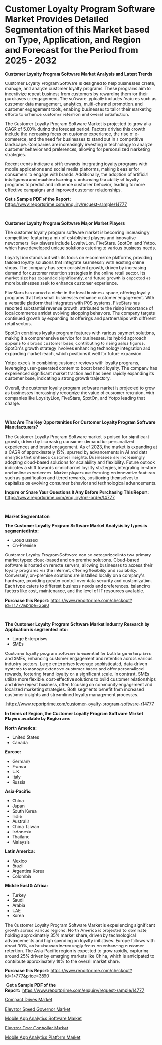 <p><h1>Customer Loyalty Program Software Market Provides Detailed Segmentation of this Market based on Type, Application, and Region and Forecast for the Period from 2025 - 2032</h1></p><p><strong>Customer Loyalty Program Software Market Analysis and Latest Trends</strong></p>
<p><p>Customer Loyalty Program Software is designed to help businesses create, manage, and analyze customer loyalty programs. These programs aim to incentivize repeat business from customers by rewarding them for their purchases or engagement. The software typically includes features such as customer data management, analytics, multi-channel promotion, and customer engagement tools, enabling businesses to tailor their marketing efforts to enhance customer retention and overall satisfaction.</p><p>The Customer Loyalty Program Software Market is projected to grow at a CAGR of 5.00% during the forecast period. Factors driving this growth include the increasing focus on customer experience, the rise of e-commerce, and the need for businesses to stand out in a competitive landscape. Companies are increasingly investing in technology to analyze customer behavior and preferences, allowing for personalized marketing strategies. </p><p>Recent trends indicate a shift towards integrating loyalty programs with mobile applications and social media platforms, making it easier for consumers to engage with brands. Additionally, the adoption of artificial intelligence and machine learning is enhancing the ability of loyalty programs to predict and influence customer behavior, leading to more effective campaigns and improved customer relationships.</p></p>
<p><strong>Get a Sample PDF of the Report:&nbsp;</strong> <a href="https://www.reportprime.com/enquiry/request-sample/14777?utm_campaign=2313&utm_medium=2&utm_source=Github&utm_content=ia&utm_term=20032025&utm_id=customer-loyalty-program-software">https://www.reportprime.com/enquiry/request-sample/14777</a></p>
<p>&nbsp;</p>
<p><strong>Customer Loyalty Program Software Major Market Players</strong></p>
<p><p>The customer loyalty program software market is becoming increasingly competitive, featuring a mix of established players and innovative newcomers. Key players include LoyaltyLion, FiveStars, SpotOn, and Yotpo, which have developed unique solutions catering to various business needs.</p><p>LoyaltyLion stands out with its focus on e-commerce platforms, providing tailored loyalty solutions that integrate seamlessly with existing online shops. The company has seen consistent growth, driven by increasing demand for customer retention strategies in the online retail sector. Its market size has expanded significantly, and future growth is expected as more businesses seek to enhance customer experience.</p><p>FiveStars has carved a niche in the local business space, offering loyalty programs that help small businesses enhance customer engagement. With a versatile platform that integrates with POS systems, FiveStars has reported substantial revenue growth, attributed to the rising importance of local commerce amidst evolving shopping behaviors. The company targets continued growth by expanding its offerings and partnerships with different retail sectors.</p><p>SpotOn combines loyalty program features with various payment solutions, making it a comprehensive service for businesses. Its hybrid approach appeals to a broad customer base, contributing to rising sales figures. SpotOn's growth strategy involves enhancing technology integration and expanding market reach, which positions it well for future expansion.</p><p>Yotpo excels in combining customer reviews with loyalty programs, leveraging user-generated content to boost brand loyalty. The company has experienced significant market traction and has been rapidly expanding its customer base, indicating a strong growth trajectory.</p><p>Overall, the customer loyalty program software market is projected to grow as businesses increasingly recognize the value of customer retention, with companies like LoyaltyLion, FiveStars, SpotOn, and Yotpo leading that charge.</p></p>
<p>&nbsp;</p>
<p><strong>What Are The Key Opportunities For Customer Loyalty Program Software Manufacturers?</strong></p>
<p><p>The Customer Loyalty Program Software market is poised for significant growth, driven by increasing consumer demand for personalized experiences and brand engagement. As of 2023, the market is expanding at a CAGR of approximately 15%, spurred by advancements in AI and data analytics that enhance customer insights. Businesses are increasingly adopting cloud-based solutions for scalability and flexibility. Future outlook indicates a shift towards omnichannel loyalty strategies, integrating in-store and online experiences. Market players are focusing on innovative features such as gamification and tiered rewards, positioning themselves to capitalize on evolving consumer behavior and technological advancements.</p></p>
<p><strong>Inquire or Share Your Questions If Any Before Purchasing This Report:</strong> <a href="https://www.reportprime.com/enquiry/pre-order/14777?utm_campaign=2313&utm_medium=2&utm_source=Github&utm_content=ia&utm_term=20032025&utm_id=customer-loyalty-program-software">https://www.reportprime.com/enquiry/pre-order/14777</a></p>
<p>&nbsp;</p>
<p><strong>Market Segmentation</strong></p>
<p><strong>The Customer Loyalty Program Software Market Analysis by types is segmented into:</strong></p>
<p><ul><li>Cloud Based</li><li>On-Premise</li></ul></p>
<p><p>Customer Loyalty Program Software can be categorized into two primary market types: cloud-based and on-premise solutions. Cloud-based software is hosted on remote servers, allowing businesses to access their loyalty programs via the internet, offering flexibility and scalability. Conversely, on-premise solutions are installed locally on a company's hardware, providing greater control over data security and customization. Each type caters to different business needs and preferences, balancing factors like cost, maintenance, and the level of IT resources available.</p></p>
<p><strong>Purchase this Report:&nbsp;</strong><a href="https://www.reportprime.com/checkout?id=14777&price=3590&utm_campaign=2313&utm_medium=2&utm_source=Github&utm_content=ia&utm_term=20032025&utm_id=customer-loyalty-program-software">https://www.reportprime.com/checkout?id=14777&price=3590</a></p>
<p>&nbsp;</p>
<p><strong>The Customer Loyalty Program Software Market Industry Research by Application is segmented into:</strong></p>
<p><ul><li>Large Enterprises</li><li>SMEs</li></ul></p>
<p><p>Customer loyalty program software is essential for both large enterprises and SMEs, enhancing customer engagement and retention across various industry sectors. Large enterprises leverage sophisticated, data-driven systems to manage extensive customer bases and offer personalized rewards, fostering brand loyalty on a significant scale. In contrast, SMEs utilize more flexible, cost-effective solutions to build customer relationships and drive repeat business, often focusing on community engagement and localized marketing strategies. Both segments benefit from increased customer insights and streamlined loyalty management processes.</p></p>
<p><a href="https://www.reportprime.com/customer-loyalty-program-software-r14777?utm_campaign=2313&utm_medium=2&utm_source=Github&utm_content=ia&utm_term=20032025&utm_id=customer-loyalty-program-software">&nbsp;https://www.reportprime.com/customer-loyalty-program-software-r14777</a></p>
<p><strong>In terms of Region, the Customer Loyalty Program Software Market Players available by Region are:</strong></p>
<p>
    <p> <strong> North America: </strong>
        <ul>
            <li>United States</li>
            <li>Canada</li>
        </ul>
        </p> 
    <p> <strong> Europe: </strong>
        <ul>
            <li>Germany</li>
            <li>France</li>
            <li>U.K.</li>
            <li>Italy</li>
            <li>Russia</li>
        </ul>
        </p> 
    <p> <strong> Asia-Pacific: </strong>
        <ul>
            <li>China</li>
            <li>Japan</li>
            <li>South Korea</li>
            <li>India</li>
            <li>Australia</li>
            <li>China Taiwan</li>
            <li>Indonesia</li>
            <li>Thailand</li>
            <li>Malaysia</li>
        </ul>
        </p> 
    <p> <strong> Latin America: </strong>
        <ul>
            <li>Mexico</li>
            <li>Brazil</li>
            <li>Argentina Korea</li>
            <li>Colombia</li>
        </ul>
        </p> 
    <p> <strong> Middle East & Africa: </strong>
        <ul>
            <li>Turkey</li>
            <li>Saudi</li>
            <li>Arabia</li>
            <li>UAE</li>
            <li>Korea</li>
        </ul>
    </p>
    </p>
<p><p>The Customer Loyalty Program Software Market is experiencing significant growth across various regions. North America is projected to dominate, holding approximately 35% market share, driven by technological advancements and high spending on loyalty initiatives. Europe follows with about 30%, as businesses increasingly focus on enhancing customer retention. The Asia-Pacific region is expected to grow rapidly, capturing around 25% driven by emerging markets like China, which is anticipated to contribute approximately 10% to the overall market share.</p></p>
<p><strong>Purchase this Report: </strong><a href="https://www.reportprime.com/checkout?id=14777&price=3590&utm_campaign=2313&utm_medium=2&utm_source=Github&utm_content=ia&utm_term=20032025&utm_id=customer-loyalty-program-software">https://www.reportprime.com/checkout?id=14777&price=3590</a></p>
<p>&nbsp;<strong>Get a Sample PDF of the Report:&nbsp;&nbsp;</strong><a href="https://www.reportprime.com/enquiry/request-sample/14777?utm_campaign=2313&utm_medium=2&utm_source=Github&utm_content=ia&utm_term=20032025&utm_id=customer-loyalty-program-software">https://www.reportprime.com/enquiry/request-sample/14777</a></p>
<p><strong></strong></p>
<p><p><a href="https://www.linkedin.com/pulse/whats-next-compact-drives-market-look-68-cagr-growth-drivers-3m2hf?utm_campaign=2313&utm_medium=2&utm_source=Github&utm_content=ia&utm_term=20032025&utm_id=customer-loyalty-program-software">Compact Drives Market</a></p><p><a href="https://www.linkedin.com/pulse/insights-elevator-speed-governor-market-2025-2032-growth-19e2f?utm_campaign=2313&utm_medium=2&utm_source=Github&utm_content=ia&utm_term=20032025&utm_id=customer-loyalty-program-software">Elevator Speed Governor Market</a></p><p><a href="https://github.com/awwqamet/Market-Research-Report-List-1/blob/main/mobile-app-analytics-software-market.md?utm_campaign=2313&utm_medium=2&utm_source=Github&utm_content=ia&utm_term=20032025&utm_id=customer-loyalty-program-software">Mobile App Analytics Software Market</a></p><p><a href="https://www.linkedin.com/pulse/elevator-door-controller-market-growth-outlook-comprehensive-czaxf?utm_campaign=2313&utm_medium=2&utm_source=Github&utm_content=ia&utm_term=20032025&utm_id=customer-loyalty-program-software">Elevator Door Controller Market</a></p><p><a href="https://github.com/marcayaminig/Market-Research-Report-List-1/blob/main/mobile-app-analytics-platform-market.md?utm_campaign=2313&utm_medium=2&utm_source=Github&utm_content=ia&utm_term=20032025&utm_id=customer-loyalty-program-software">Mobile App Analytics Platform Market</a></p></p>